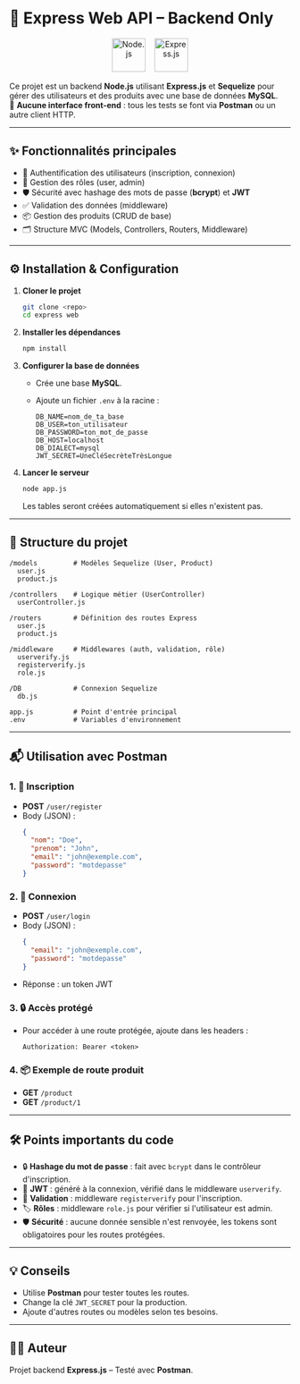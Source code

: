 # 🚀 Express Web API – Backend Only

<p align="center">
  <img src="https://cdn.jsdelivr.net/gh/devicons/devicon/icons/nodejs/nodejs-original.svg" alt="Node.js" width="60" height="60"/>
  &nbsp;&nbsp;
  <img src="https://cdn.jsdelivr.net/gh/devicons/devicon/icons/express/express-original.svg" alt="Express.js" width="60" height="60"/>
</p>

Ce projet est un backend **Node.js** utilisant **Express.js** et **Sequelize** pour gérer des utilisateurs et des produits avec une base de données **MySQL**.  
🎨 **Aucune interface front-end** : tous les tests se font via **Postman** ou un autre client HTTP.

---

## ✨ Fonctionnalités principales

- 🔐 Authentification des utilisateurs (inscription, connexion)
- 👤 Gestion des rôles (user, admin)
- 🛡️ Sécurité avec hashage des mots de passe (**bcrypt**) et **JWT**
- ✅ Validation des données (middleware)
- 📦 Gestion des produits (CRUD de base)
- 🗂️ Structure MVC (Models, Controllers, Routers, Middleware)

---

## ⚙️ Installation & Configuration

1. **Cloner le projet**
   ```bash
   git clone <repo>
   cd express web
   ```

2. **Installer les dépendances**
   ```bash
   npm install
   ```

3. **Configurer la base de données**
   - Crée une base **MySQL**.
   - Ajoute un fichier `.env` à la racine :

     ```
     DB_NAME=nom_de_ta_base
     DB_USER=ton_utilisateur
     DB_PASSWORD=ton_mot_de_passe
     DB_HOST=localhost
     DB_DIALECT=mysql
     JWT_SECRET=UneCléSecrèteTrèsLongue
     ```

4. **Lancer le serveur**
   ```bash
   node app.js
   ```
   Les tables seront créées automatiquement si elles n'existent pas.

---

## 🧩 Structure du projet

```
/models         # Modèles Sequelize (User, Product)
  user.js
  product.js

/controllers    # Logique métier (UserController)
  userController.js

/routers        # Définition des routes Express
  user.js
  product.js

/middleware     # Middlewares (auth, validation, rôle)
  userverify.js
  registerverify.js
  role.js

/DB             # Connexion Sequelize
  db.js

app.js          # Point d'entrée principal
.env            # Variables d'environnement
```

---

## 📬 Utilisation avec Postman

### 1. 📝 Inscription
- **POST** `/user/register`
- Body (JSON) :
  ```json
  {
    "nom": "Doe",
    "prenom": "John",
    "email": "john@exemple.com",
    "password": "motdepasse"
  }
  ```

### 2. 🔑 Connexion
- **POST** `/user/login`
- Body (JSON) :
  ```json
  {
    "email": "john@exemple.com",
    "password": "motdepasse"
  }
  ```
- Réponse : un token JWT

### 3. 🔒 Accès protégé
- Pour accéder à une route protégée, ajoute dans les headers :
  ```
  Authorization: Bearer <token>
  ```

### 4. 📦 Exemple de route produit
- **GET** `/product`
- **GET** `/product/1`

---

## 🛠️ Points importants du code

- 🔒 **Hashage du mot de passe** : fait avec `bcrypt` dans le contrôleur d'inscription.
- 🪪 **JWT** : généré à la connexion, vérifié dans le middleware `userverify`.
- 🧹 **Validation** : middleware `registerverify` pour l'inscription.
- 🏷️ **Rôles** : middleware `role.js` pour vérifier si l'utilisateur est admin.
- 🛡️ **Sécurité** : aucune donnée sensible n'est renvoyée, les tokens sont obligatoires pour les routes protégées.

---

## 💡 Conseils

- Utilise **Postman** pour tester toutes les routes.
- Change la clé `JWT_SECRET` pour la production.
- Ajoute d'autres routes ou modèles selon tes besoins.

---

## 👨‍💻 Auteur

Projet backend **Express.js** – Testé avec **Postman**.  